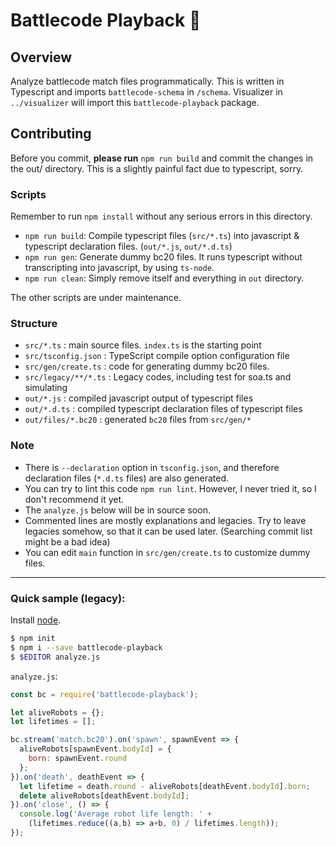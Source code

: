 # Battlecode Playback 📼

## Overview
  Analyze battlecode match files programmatically.
  This is written in Typescript and imports `battlecode-schema` in `/schema`. Visualizer in `../visualizer` will import this `battlecode-playback` package.


## Contributing
Before you commit, **please run** `npm run build` and commit the changes in the out/ directory. 
This is a slightly painful fact due to typescript, sorry.


### Scripts
Remember to run `npm install` without any serious errors in this directory.

 * `npm run build`: Compile typescript files (`src/*.ts`) into javascript & typescript declaration files. (`out/*.js`, `out/*.d.ts`)
 * `npm run gen`: Generate dummy bc20 files. It runs typescript without transcripting into javascript, by using `ts-node`.
 * `npm run clean`: Simply remove itself and everything in `out` directory.

The other scripts are under maintenance.


### Structure
  * `src/*.ts` : main source files. `index.ts` is the starting point
  * `src/tsconfig.json` : TypeScript compile option configuration file
  * `src/gen/create.ts` : code for generating dummy bc20 files.
  * `src/legacy/**/*.ts` : Legacy codes, including test for soa.ts and simulating
  * `out/*.js` : compiled javascript output of typescript files
  * `out/*.d.ts` : compiled typescript declaration files of typescript files
  * `out/files/*.bc20` : generated `bc20` files from `src/gen/*`

  
### Note
  * There is `--declaration` option in `tsconfig.json`, and therefore declaration files (`*.d.ts` files) are also generated.
  * You can try to lint this code `npm run lint`. However, I never tried it, so I don't recommend it yet.
  * The `analyze.js` below will be in source soon.
  * Commented lines are mostly explanations and legacies. Try to leave legacies somehow, so that it can be used later. (Searching commit list might be a bad idea)
  * You can edit `main` function in `src/gen/create.ts` to customize dummy files.

---

### Quick sample (legacy):
Install [node](nodejs.org).

```sh
$ npm init
$ npm i --save battlecode-playback
$ $EDITOR analyze.js
```

`analyze.js`:

```js
const bc = require('battlecode-playback');

let aliveRobots = {};
let lifetimes = [];

bc.stream('match.bc20').on('spawn', spawnEvent => {
  aliveRobots[spawnEvent.bodyId] = {
    born: spawnEvent.round
  };
}).on('death', deathEvent => {
  let lifetime = death.round - aliveRobots[deathEvent.bodyId].born;
  delete aliveRobots[deathEvent.bodyId];
}).on('close', () => {
  console.log('Average robot life length: ' +
    (lifetimes.reduce((a,b) => a+b, 0) / lifetimes.length));
});
```
